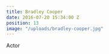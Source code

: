```yaml
---
title: Bradley Cooper
date: 2016-07-20 15:34:00 Z
position: 13
image: "/uploads/bradley-cooper.jpg"
---
```


Actor
